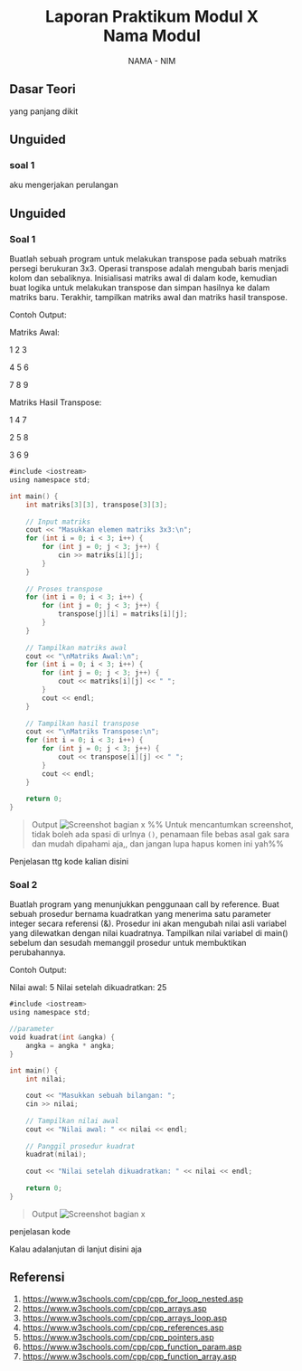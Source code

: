 # <h1 align="center">Laporan Praktikum Modul X <br> Nama Modul</h1>
<p align="center">NAMA - NIM</p>

## Dasar Teori

yang panjang dikit

## Unguided

### soal 1

aku mengerjakan perulangan

## Unguided

### Soal 1

Buatlah sebuah program untuk melakukan transpose pada sebuah matriks persegi berukuran 3x3. Operasi transpose adalah mengubah baris menjadi kolom dan sebaliknya. Inisialisasi matriks awal di dalam kode, kemudian buat logika untuk melakukan transpose dan simpan hasilnya ke dalam matriks baru. Terakhir, tampilkan matriks awal dan matriks hasil transpose.

Contoh Output:

Matriks Awal:

1 2 3

4 5 6

7 8 9

Matriks Hasil Transpose:

1 4 7

2 5 8

3 6 9


```go
#include <iostream>
using namespace std;

int main() {
    int matriks[3][3], transpose[3][3];
    
    // Input matriks
    cout << "Masukkan elemen matriks 3x3:\n";
    for (int i = 0; i < 3; i++) {
        for (int j = 0; j < 3; j++) {
            cin >> matriks[i][j];
        }
    }
    
    // Proses transpose
    for (int i = 0; i < 3; i++) {
        for (int j = 0; j < 3; j++) {
            transpose[j][i] = matriks[i][j];
        }
    }
    
    // Tampilkan matriks awal
    cout << "\nMatriks Awal:\n";
    for (int i = 0; i < 3; i++) {
        for (int j = 0; j < 3; j++) {
            cout << matriks[i][j] << " ";
        }
        cout << endl;
    }
    
    // Tampilkan hasil transpose
    cout << "\nMatriks Transpose:\n";
    for (int i = 0; i < 3; i++) {
        for (int j = 0; j < 3; j++) {
            cout << transpose[i][j] << " ";
        }
        cout << endl;
    }
    
    return 0;
}
```

> Output
> ![Screenshot bagian x](output/screenshot_soal1.png)
> %% Untuk mencantumkan screenshot, tidak boleh ada spasi di urlnya `()`, penamaan file bebas asal gak sara dan mudah dipahami aja,, dan jangan lupa hapus komen ini yah%%

Penjelasan ttg kode kalian disini

### Soal 2

Buatlah program yang menunjukkan penggunaan call by reference. Buat sebuah prosedur bernama kuadratkan yang menerima satu parameter integer secara referensi (&). Prosedur ini akan mengubah nilai asli variabel yang dilewatkan dengan nilai kuadratnya. Tampilkan nilai variabel di main() sebelum dan sesudah memanggil prosedur untuk membuktikan perubahannya. 

Contoh Output:

Nilai awal: 5
Nilai setelah dikuadratkan: 25

```go
#include <iostream>
using namespace std;

//parameter
void kuadrat(int &angka) {
    angka = angka * angka;
}

int main() {
    int nilai;
    
    cout << "Masukkan sebuah bilangan: ";
    cin >> nilai;
    
    // Tampilkan nilai awal
    cout << "Nilai awal: " << nilai << endl;
    
    // Panggil prosedur kuadrat
    kuadrat(nilai);
    
    cout << "Nilai setelah dikuadratkan: " << nilai << endl;
    
    return 0;
}
```

> Output
> ![Screenshot bagian x](output/screenshot_soal2A.png)

penjelasan kode

Kalau adalanjutan di lanjut disini aja

## Referensi

1. https://www.w3schools.com/cpp/cpp_for_loop_nested.asp
2. https://www.w3schools.com/cpp/cpp_arrays.asp
3. https://www.w3schools.com/cpp/cpp_arrays_loop.asp
4. https://www.w3schools.com/cpp/cpp_references.asp
5. https://www.w3schools.com/cpp/cpp_pointers.asp
6. https://www.w3schools.com/cpp/cpp_function_param.asp
7. https://www.w3schools.com/cpp/cpp_function_array.asp

